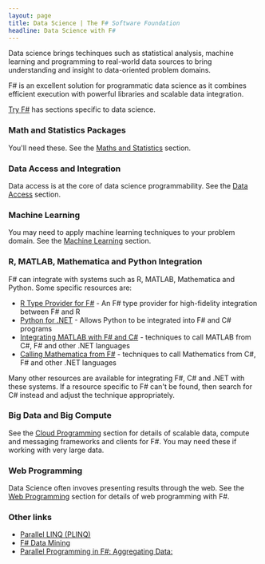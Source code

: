 ```yaml
---
layout: page
title: Data Science | The F# Software Foundation
headline: Data Science with F#
---
```


Data science brings techinques such as statistical analysis, machine learning and programming to 
real-world data sources to bring understanding and insight to data-oriented problem domains.

F# is an excellent solution for programmatic data science as it combines efficient execution
with powerful libraries and scalable data integration. 

[Try F#](http://tryfsharp.org/learn) has sections specific to data science. 

### Math and Statistics Packages

You'll need these. See the [Maths and Statistics](/math) section.

### Data Access and Integration

Data access is at the core of data science programmability. See the [Data Access](/data-access) section.

### Machine Learning 

You may need to apply machine learning techniques to your problem domain. See the [Machine Learning](/machine-learning) section.

### R, MATLAB, Mathematica and Python Integration

F# can integrate with systems such as R, MATLAB, Mathematica and Python. Some specific resources are:

 * [R Type Provider for F#](https://github.com/BlueMountainCapital/FSharpRProvider) - An F# type provider for high-fidelity integration between F# and R
 * [Python for .NET](http://pythonnet.sourceforge.net/readme.html) - Allows Python to be integrated into F# and C# programs
 * [Integrating MATLAB with F# and C#](http://www.mathworks.com/matlabcentral/fileexchange/12987) - techniques to call MATLAB from C#, F# and other .NET languages
 * [Calling Mathematica from F#](http://reference.wolfram.com/mathematica/NETLink/tutorial/CallingMathematicaFromNET.html) - techniques to call Mathematics from C#, F# and other .NET languages
 
Many other resources are available for integrating F#, C# and .NET with these systems. If a resource specific
to F# can't be found, then search for C# instead and adjust the technique appropriately.

### Big Data and Big Compute

See the [Cloud Programming](/cloud) section for details 
of scalable data, compute and messaging frameworks and clients for F#. You may need these if working with very large data.

### Web Programming

Data Science often invoves presenting results through the web. See the [Web Programming](/webstacks) section 
for details of web programming with F#.



### Other links

 * [Parallel LINQ (PLINQ)](http://msdn.microsoft.com/en-us/library/dd460688.aspx)
 * [F# Data Mining](http://fdatamining.blogspot.com/2010/05/why-f-is-language-for-data-mining.html)
 * [Parallel Programming in F#: Aggregating Data:](http://tomasp.net/blog/fsharp-parallel-aggregate.aspx)
